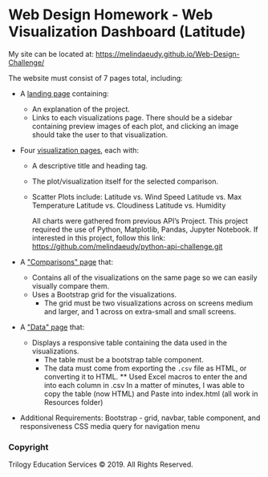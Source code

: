 # Web Design Homework - Web Visualization Dashboard (Latitude)

My site can be located at:  https://melindaeudy.github.io/Web-Design-Challenge/

The website must consist of 7 pages total, including:

* A [landing page](https://melindaeudy.github.io/Web-Design-Challenge/) containing:
  * An explanation of the project.
  * Links to each visualizations page. 
  There should be a sidebar containing preview images of each plot, 
		and clicking an image should take the user to that visualization.
* Four [visualization pages](#visualization-pages), each with:
  * A descriptive title and heading tag.
  * The plot/visualization itself for the selected comparison.
  * Scatter Plots include:
	Latitude vs. Wind Speed
	Latitude vs. Max Temperature
	Latitude vs. Cloudiness
	Latitude vs. Humidity

	All charts were gathered from previous API’s Project.  This project 
	required the use of Python, Matplotlib, Pandas, Jupyter Notebook.
	If interested in this project, follow this link: 
	https://github.com/melindaeudy/python-api-challenge.git

* A ["Comparisons" page](#comparisons-page) that:
  * Contains all of the visualizations on the same page so we can easily visually compare them.
  * Uses a Bootstrap grid for the visualizations.
    * The grid must be two visualizations across on screens medium and larger, and 1 across on extra-small and small screens.
* A ["Data" page](#data-page) that:
  * Displays a responsive table containing the data used in the visualizations.
    * The table must be a bootstrap table component. 
    * The data must come from exporting the `.csv` file as HTML, or converting it to HTML. 
	 **	Used Excel macros to enter the <td> and <tr> into each column in .csv
			In a matter of minutes, I was able to copy the table (now HTML) and
			Paste into index.html (all work in Resources folder)


*	Additional Requirements: Bootstrap - grid, navbar, table component, and 
responsiveness CSS media query for navigation menu



### Copyright

Trilogy Education Services © 2019. All Rights Reserved.

